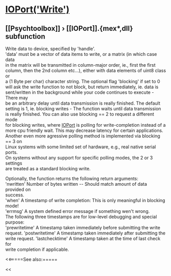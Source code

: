 # [IOPort('Write')](IOPort-Write) 
## [[Psychtoolbox]] &#8250; [[IOPort]].{mex*,dll} subfunction


Write data to device, specified by 'handle'.  
'data' must be a vector of data items to write, or a matrix (in which case data  
in the matrix will be transmitted in column-major order, ie., first the first  
column, then the 2nd column etc...), either with data elements of uint8 class or  
a (1 Byte per char) character string. The optional flag 'blocking' if set to 0  
will ask the write function to not block, but return immediately, ie. data is  
sent/written in the background while your code continues to execute - There may  
be an arbitrary delay until data transmission is really finished. The default  
setting is 1, ie. blocking writes - The function waits until data transmission  
is really finished. You can also use blocking == 2 to request a different mode  
for blocking writes, where [IOPort](IOPort) is polling for write-completion instead of a  
more cpu friendly wait. This may decrease latency for certain applications.  
Another even more agressive polling method is implemented via blocking == 3 on  
Linux systems with some limited set of hardware, e.g., real native serial ports.  
On systems without any support for specific polling modes, the 2 or 3 settings  
are treated as a standard blocking write.  
  
Optionally, the function returns the following return arguments:  
'nwritten' Number of bytes written -- Should match amount of data provided on  
success.  
'when' A timestamp of write completion: This is only meaningful in blocking  
mode!  
'errmsg' A system defined error message if something wen't wrong.  
The following three timestamps are for low-level debugging and special purpose:  
'prewritetime' A timestamp taken immediately before submitting the write  
request. 'postwritetime' A timestamp taken immediately after submitting the  
write request. 'lastchecktime' A timestamp taken at the time of last check for  
write completion if applicable.   


<<=====See also:=====

<<